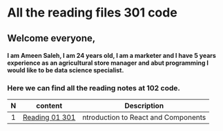# All the reading files 301 code

## Welcome everyone,
#### I am **Ameen Saleh**, I am 24 years old, I am a marketer and I have 5 years experience as an agricultural store manager and abut programming I would like to be data science specialist.
  


### Here we can find all the reading notes at 102 code. 



   |N     |content                                                                                    |Description              |
   |:----:|:-----------------------------------------------------------------------------------------:|:-------------------------------:|
   |1     |[Reading 01 301](https://github.com/AmeenBassamSaleh/ReadingNotes301/blob/main/Read01.md)                     |ntroduction to React and Components                      |



